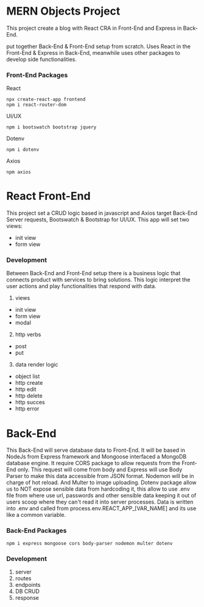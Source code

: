 # MERN Objects Project
This project create a blog with React CRA in Front-End and Express in Back-End.

put together Back-End & Front-End setup from scratch. Uses React in the Front-End & Express in Back-End, meanwhile uses other packages to develop side functionalities.

### Front-End Packages
React
~~~
npx create-react-app frontend
npm i react-router-dom
~~~
UI/UX
~~~
npm i bootswatch bootstrap jquery
~~~
Dotenv
~~~
npm i dotenv
~~~
Axios
~~~
npm axios
~~~

# React Front-End
This project set a CRUD logic based in javascript and Axios target Back-End Server requests, Bootswatch & Bootstrap for UI/UX.
This app will set two views:
* init view
* form view

### Development
Between Back-End and Front-End setup there is a business logic that connects product with services to bring solutions. This logic interpret the user actions and play functionalities that respond with data.

1. views
  - init view
  - form view
  - modal

2. http verbs
  - post
  - put

3. data render logic
  - object list
  - http create
  - http edit
  - http delete
  - http succes
  - http error



# Back-End
This Back-End will serve database data to Front-End. It will be based in NodeJs from Express framework and Mongoose interfaced a MongoDB database engine. It require CORS package to allow requests from the Front-End only. This request will come from body and Express will use Body Parser to make this data accessible from JSON format. Nodemon will be in charge of hot reload. And Multer to image uploading. Dotenv package allow us to NOT expose sensible data from hardcoding it, this allow to use .env file from where use url, passwords and other sensible data keeping it out of users scoop where they can't read it into server processes. Data is written into .env and called from process.env.REACT_APP_[VAR_NAME] and its use like a common variable.


### Back-End Packages
~~~
npm i express mongoose cors body-parser nodemon multer dotenv
~~~


### Development
1. server
2. routes
3. endpoints
4. DB CRUD
5. response
